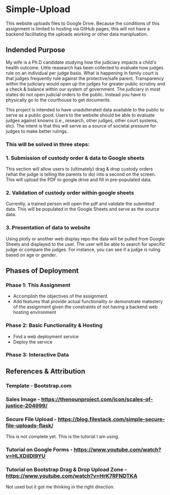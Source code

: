 # Simple-Upload
This website uploads files to Google Drive. Because the conditions of this assignment is limited to hosting via GitHub pages, this will not have a backend facilitating the uploads working or other data manipluation.

## Indended Purpose
My wife is a Ph.D candidate studying how the judiciary impacts a child's health outcome. Little reasearch has been collected to evaluate how judges rule on an individual per judge basis. What is happening in family court is that judges frequently rule against the protective/safe parent. Transparency within the judiciary would open up the judges for greater public scrutiny and a check & balance within our system of government. The judiciary in most states do not open judicial orders to the public. Instead you have to physically go to the courthouse to get documents. 

This project is intended to have unadulterated data available to the public to serve as a public good. Users to the website should be able to evaluate judges against knowns (i.e., research, other judges, other court systems, etc). The intent is that this will serve as a source of societal pressure for judges to make better rulings.

### This will be solved in three steps:

### 1. Submission of custody order & data to Google sheets
This section will allow users to (ultimately) drag & drop custody orders (what the judge is telling the parents to do) into a second on the screen. This will upload the PDF to google drive and fill in pre-populated data.

### 2. Validation of custody order within google sheets
Currently, a trained person will open the pdf and validate the submitted data. This will be populated in the Google Sheets and serve as the source data.

### 3. Presentation of data to website
Using plotly or another web display repo the data will be pulled from Google Sheets and displayed to the user. The user will be able to search for specific judge or compare the judges. For instance, you can see if a judge is ruling based on age or gender.

## Phases of Deployment 
### Phase 1: This Assignment
- Accomplish the objectives of the assignment.
- Add features that provide actual functionality or demonstrate matestery of the assignment given the constraints of not having a backend web hosting environment
### Phase 2: Basic Functionality & Hosting
- Find a web deployment service
- Deploy the service
### Phase 3: Interactive Data

## References & Attribution
### Template - Bootstrap.com
### Sales Image - https://thenounproject.com/icon/scales-of-justice-204999/
### Secure File Upload - https://blog.filestack.com/simple-secure-file-uploads-flask/
This is not complete yet. This is the tutorial I am using.
### Tutorial on Google Forms - https://www.youtube.com/watch?v=HLXDiIDI9YU
### Tutorial on Bootstrap Drag & Drop Upload Zone - https://www.youtube.com/watch?v=HrK7RFNDTKA

Not used but it got me thinking in the right direction.
